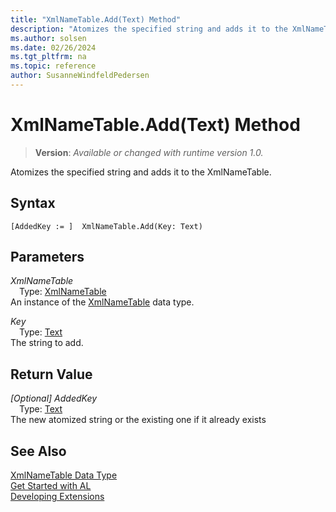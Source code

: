 ```yaml
---
title: "XmlNameTable.Add(Text) Method"
description: "Atomizes the specified string and adds it to the XmlNameTable."
ms.author: solsen
ms.date: 02/26/2024
ms.tgt_pltfrm: na
ms.topic: reference
author: SusanneWindfeldPedersen
---
```

[//]: # (START>DO_NOT_EDIT)
[//]: # (IMPORTANT:Do not edit any of the content between here and the END>DO_NOT_EDIT.)
[//]: # (Any modifications should be made in the .xml files in the ModernDev repo.)
# XmlNameTable.Add(Text) Method
> **Version**: _Available or changed with runtime version 1.0._

Atomizes the specified string and adds it to the XmlNameTable.


## Syntax
```AL
[AddedKey := ]  XmlNameTable.Add(Key: Text)
```
## Parameters
*XmlNameTable*  
&emsp;Type: [XmlNameTable](xmlnametable-data-type.md)  
An instance of the [XmlNameTable](xmlnametable-data-type.md) data type.  

*Key*  
&emsp;Type: [Text](../text/text-data-type.md)  
The string to add.  


## Return Value
*[Optional] AddedKey*  
&emsp;Type: [Text](../text/text-data-type.md)  
The new atomized string or the existing one if it already exists


[//]: # (IMPORTANT: END>DO_NOT_EDIT)
## See Also
[XmlNameTable Data Type](xmlnametable-data-type.md)  
[Get Started with AL](../../devenv-get-started.md)  
[Developing Extensions](../../devenv-dev-overview.md)